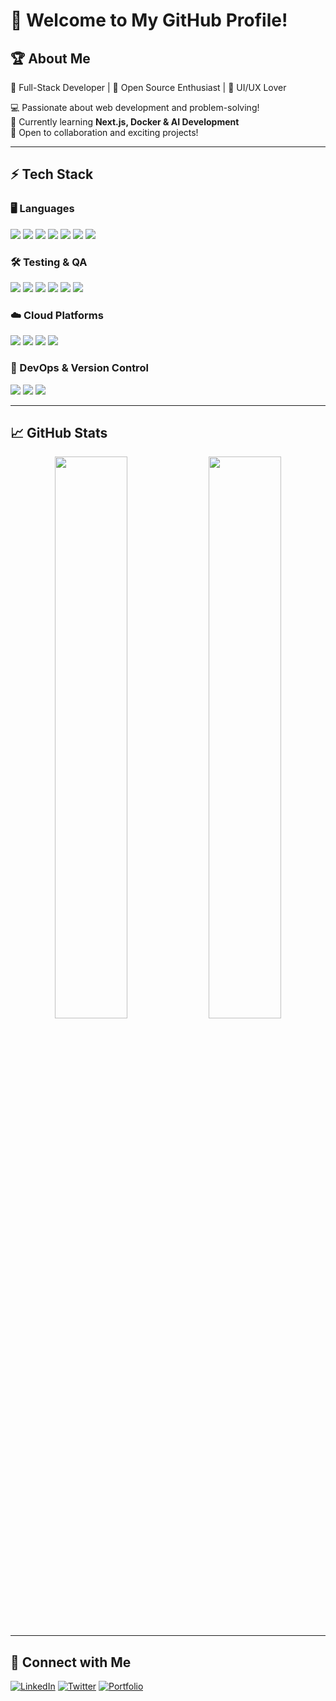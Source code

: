 # 🚀 Welcome to My GitHub Profile!  

## 🏆 About Me  
🎯 Full-Stack Developer | 🚀 Open Source Enthusiast | 🎨 UI/UX Lover  

💻 Passionate about web development and problem-solving!  
📌 Currently learning **Next.js, Docker & AI Development**  
🎯 Open to collaboration and exciting projects!  

---

## ⚡ Tech Stack  

### 🖥️ Languages  
<p align="left">
  <img src="https://img.shields.io/badge/-HTML5-E34F26?style=flat&logo=html5&logoColor=white" />
  <img src="https://img.shields.io/badge/-CSS3-1572B6?style=flat&logo=css3&logoColor=white" />
  <img src="https://img.shields.io/badge/-Python-3776AB?style=flat&logo=python&logoColor=white" />
  <img src="https://img.shields.io/badge/-Java-007396?style=flat&logo=java&logoColor=white" />
  <img src="https://img.shields.io/badge/-Ruby-CC342D?style=flat&logo=ruby&logoColor=white" />
  <img src="https://img.shields.io/badge/-Scala-DC322F?style=flat&logo=scala&logoColor=white" />
  <img src="https://img.shields.io/badge/-SQL-4479A1?style=flat&logo=postgresql&logoColor=white" />
</p>

### 🛠 Testing & QA  
<p align="left">
  <img src="https://img.shields.io/badge/-BDD-009688?style=flat&logo=cucumber&logoColor=white" />
  <img src="https://img.shields.io/badge/-Cucumber-23D96C?style=flat&logo=cucumber&logoColor=white" />
  <img src="https://img.shields.io/badge/-Selenium-43B02A?style=flat&logo=selenium&logoColor=white" />
  <img src="https://img.shields.io/badge/-Test%20Automation-FF9A00?style=flat" />
  <img src="https://img.shields.io/badge/-Unit%20Testing-2C2255?style=flat" />
  <img src="https://img.shields.io/badge/-Integration%20Testing-4A90E2?style=flat" />
</p>

### ☁️ Cloud Platforms  
<p align="left">
  <img src="https://img.shields.io/badge/-AWS-232F3E?style=flat&logo=amazon-aws&logoColor=white" />
  <img src="https://img.shields.io/badge/-Google%20Cloud-4285F4?style=flat&logo=google-cloud&logoColor=white" />
  <img src="https://img.shields.io/badge/-BigQuery-669DF6?style=flat&logo=google-cloud&logoColor=white" />
  <img src="https://img.shields.io/badge/-Google%20Cloud%20Storage-1A73E8?style=flat&logo=google-cloud&logoColor=white" />
</p>

### 🚀 DevOps & Version Control  
<p align="left">
  <img src="https://img.shields.io/badge/-CI%2FCD-005571?style=flat&logo=github-actions&logoColor=white" />
  <img src="https://img.shields.io/badge/-Git-F05032?style=flat&logo=git&logoColor=white" />
  <img src="https://img.shields.io/badge/-Terraform-623CE4?style=flat&logo=terraform&logoColor=white" />
</p>

---

## 📈 GitHub Stats  
<p align="center">
  <img width="48%" src="https://github-readme-stats.vercel.app/api?username=yourusername&show_icons=true&theme=tokyonight" />
  <img width="48%" src="https://github-readme-streak-stats.herokuapp.com/?user=yourusername&theme=tokyonight" />
</p>

---

## 🚀 Connect with Me  
[![LinkedIn](https://img.shields.io/badge/-LinkedIn-blue?style=flat&logo=Linkedin&logoColor=white)](https://linkedin.com/in/yourprofile)
[![Twitter](https://img.shields.io/badge/-Twitter-blue?style=flat&logo=Twitter&logoColor=white)](https://twitter.com/yourhandle)
[![Portfolio](https://img.shields.io/badge/-Portfolio-black?style=flat&logo=vercel&logoColor=white)](https://yourwebsite.com)
